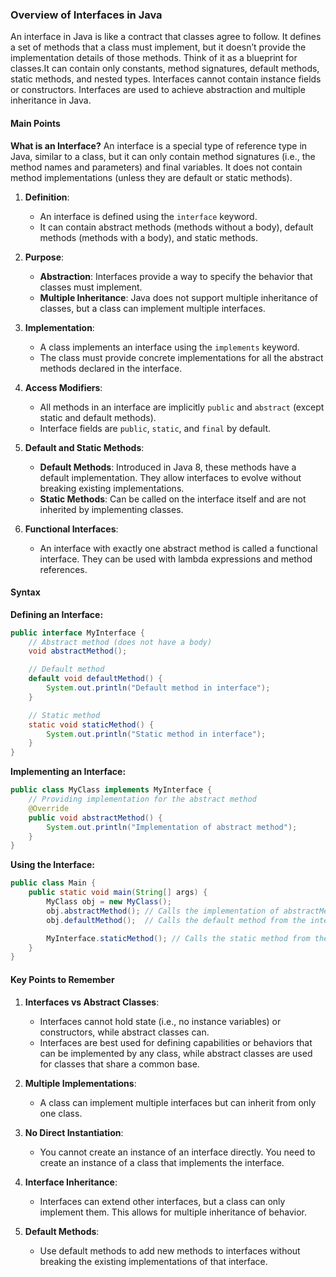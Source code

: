 ### **Overview of Interfaces in Java**

An interface in Java is like a contract that classes agree to follow. It defines a set of methods that a class must implement, but it doesn’t provide the implementation details of those methods. Think of it as a blueprint for classes.It can contain only constants, method signatures, default methods, static methods, and nested types. Interfaces cannot contain instance fields or constructors. Interfaces are used to achieve abstraction and multiple inheritance in Java.

#### **Main Points**

**What is an Interface?**
 An interface is a special type of reference type in Java, similar to a class, but it can only contain method signatures (i.e., the method names and parameters) and final variables. It does not contain method implementations (unless they are default or static methods).

1. **Definition**:
   - An interface is defined using the `interface` keyword.
   - It can contain abstract methods (methods without a body), default methods (methods with a body), and static methods.

2. **Purpose**:
   - **Abstraction**: Interfaces provide a way to specify the behavior that classes must implement.
   - **Multiple Inheritance**: Java does not support multiple inheritance of classes, but a class can implement multiple interfaces.

3. **Implementation**:
   - A class implements an interface using the `implements` keyword.
   - The class must provide concrete implementations for all the abstract methods declared in the interface.

4. **Access Modifiers**:
   - All methods in an interface are implicitly `public` and `abstract` (except static and default methods).
   - Interface fields are `public`, `static`, and `final` by default.

5. **Default and Static Methods**:
   - **Default Methods**: Introduced in Java 8, these methods have a default implementation. They allow interfaces to evolve without breaking existing implementations.
   - **Static Methods**: Can be called on the interface itself and are not inherited by implementing classes.

6. **Functional Interfaces**:
   - An interface with exactly one abstract method is called a functional interface. They can be used with lambda expressions and method references.

#### **Syntax**

**Defining an Interface:**
```java
public interface MyInterface {
    // Abstract method (does not have a body)
    void abstractMethod();

    // Default method
    default void defaultMethod() {
        System.out.println("Default method in interface");
    }

    // Static method
    static void staticMethod() {
        System.out.println("Static method in interface");
    }
}
```

**Implementing an Interface:**
```java
public class MyClass implements MyInterface {
    // Providing implementation for the abstract method
    @Override
    public void abstractMethod() {
        System.out.println("Implementation of abstract method");
    }
}
```

**Using the Interface:**
```java
public class Main {
    public static void main(String[] args) {
        MyClass obj = new MyClass();
        obj.abstractMethod(); // Calls the implementation of abstractMethod
        obj.defaultMethod();  // Calls the default method from the interface

        MyInterface.staticMethod(); // Calls the static method from the interface
    }
}
```

#### **Key Points to Remember**

1. **Interfaces vs Abstract Classes**:
   - Interfaces cannot hold state (i.e., no instance variables) or constructors, while abstract classes can.
   - Interfaces are best used for defining capabilities or behaviors that can be implemented by any class, while abstract classes are used for classes that share a common base.

2. **Multiple Implementations**:
   - A class can implement multiple interfaces but can inherit from only one class.

3. **No Direct Instantiation**:
   - You cannot create an instance of an interface directly. You need to create an instance of a class that implements the interface.

4. **Interface Inheritance**:
   - Interfaces can extend other interfaces, but a class can only implement them. This allows for multiple inheritance of behavior.

5. **Default Methods**:
   - Use default methods to add new methods to interfaces without breaking the existing implementations of that interface.


